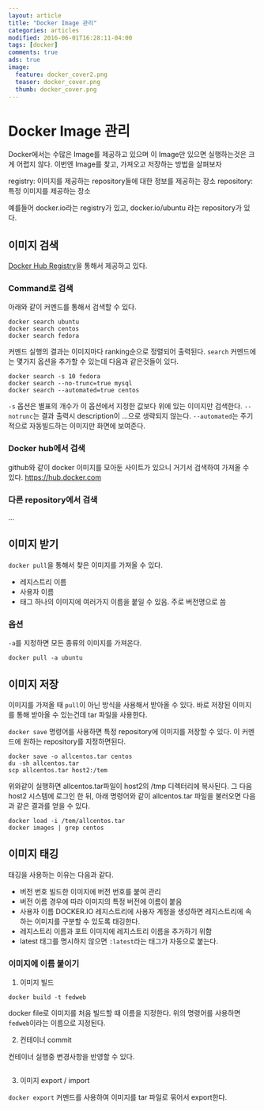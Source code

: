 ```yaml
---
layout: article
title: "Docker Image 관리"
categories: articles
modified: 2016-06-01T16:28:11-04:00
tags: [docker]
comments: true
ads: true
image:
  feature: docker_cover2.png
  teaser: docker_cover.png
  thumb: docker_cover.png
---
```


# Docker Image 관리

Docker에서는 수많은 Image를 제공하고 있으며 이 Image만 있으면 실행하는것은 크게 어렵지 않다.
이번엔 Image를 찾고, 가져오고 저장하는 방법을 살펴보자

registry: 이미지를 제공하는 repository들에 대한 정보를 제공하는 장소
repository: 특정 이미지를 제공하는 장소

예를들어 docker.io라는 registry가 있고, docker.io/ubuntu 라는 repository가 있다.

## 이미지 검색

[Docker Hub Registry](https://hib.docker.com)을 통해서 제공하고 있다.

### Command로 검색


아래와 같이 커멘드를 통해서 검색할 수 있다. 

```
docker search ubuntu
docker search centos
docker search fedora
```

커멘드 실행의 결과는 이미지마다 ranking순으로 정렬되어 출력된다.
`search` 커멘드에는 몇가지 옵션을 추가할 수 있는데 다음과 같은것들이 있다.

```
docker search -s 10 fedora
docker search --no-trunc=true mysql
docker search --automated=true centos
```

`-s` 옵션은 별표의 개수가 이 옵션에서 지정한 값보다 위에 있는 이미지만 검색한다.
`--notrunc`는 결과 출력시 description이 ...으로 생략되지 않는다.
`--automated`는 주기적으로 자동빌드하는 이미지만 화면에 보여준다. 

### Docker hub에서 검색

github와 같이 docker 이미지를 모아둔 사이트가 있으니 거기서 검색하여 가져올 수 있다. https://hub.docker.com

### 다른 repository에서 검색

...

## 이미지 받기

`docker pull`을 통해서 찾은 이미지를 가져올 수 있다.

* 레지스트리 이름
* 사용자 이름
* 태그
    하나의 이미지에 여러가지 이름을 붙일 수 있음. 주로 버전명으로 씀


### 옵션

`-a`를 지정하면 모든 종류의 이미지를 가져온다. 

```
docker pull -a ubuntu
```

## 이미지 저장

이미지를 가져올 때 `pull`이 아닌 방식을 사용해서 받아올 수 있다. 바로 저장된 이미지를 통해 받아올 수 있는건데 tar 파일을 사용한다. 

`docker save` 명령어를 사용하면 특정 repository에 이미지를 저장할 수 있다.
이 커멘드에 원하는 repository를 지정하면된다. 

```
docker save -o allcentos.tar centos
du -sh allcentos.tar
scp allcentos.tar host2:/tem
```

위와같이 실행하면 allcentos.tar파일이 host2의 /tmp 디렉터리에 복사된다.
그 다음 host2 시스템에 로그인 한 뒤, 아래 명령어와 같이 allcentos.tar 파일을 불러오면 다음과 같은 결과를 얻을 수 있다.

```
docker load -i /tem/allcentos.tar
docker images | grep centos
```

## 이미지 태깅

태깅을 사용하는 이유는 다음과 같다.

* 버전 번호
    빌드한 이미지에 버전 번호를 붙여 관리
* 버전 이름
    경우에 따라 이미지의 특정 버전에 이름이 붙음
* 사용자 이름
    DOCKER.IO 레지스트리에 사용자 계정을 생성하면 레지스트리에 속하는 이미지를 구분할 수 있도록 태깅한다.
* 레지스트리 이름과 포트
    이미지에 레지스트리 이름을 추가하기 위함
* latest
    태그를 명시하지 않으면 `:latest`라는 태그가 자동으로 붙는다.

### 이미지에 이름 붙이기

1. 이미지 빌드

```
docker build -t fedweb
```

docker file로 이미지를 처음 빌드할 때 이름을 지정한다.
위의 명령어를 사용하면 `fedweb`이라는 이름으로 지정된다.

2. 컨테이너 commit

컨테이너 실행중 변경사항을 반영할 수 있다.

```

```
3. 이미지 export / import

`docker export` 커멘드를 사용하여 이미지를 tar 파일로 묶어서 export한다.

